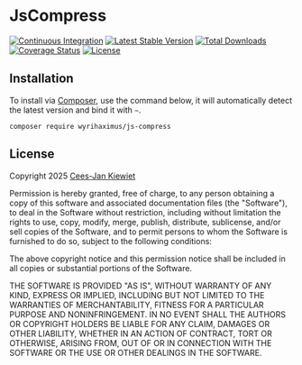JsCompress
==========

[![Continuous Integration](https://github.com/WyriHaximus/php-js-compress/actions/workflows/ci.yml/badge.svg)](https://github.com/WyriHaximus/php-js-compress/actions/workflows/ci.yml)
[![Latest Stable Version](https://poser.pugx.org/WyriHaximus/js-compress/v/stable.png)](https://packagist.org/packages/WyriHaximus/js-compress)
[![Total Downloads](https://poser.pugx.org/WyriHaximus/js-compress/downloads.png)](https://packagist.org/packages/WyriHaximus/js-compress)
[![Coverage Status](https://coveralls.io/repos/WyriHaximus/php-js-compress/badge.png)](https://coveralls.io/r/WyriHaximus/php-js-compress)
[![License](https://poser.pugx.org/wyrihaximus/js-compress/license.png)](https://packagist.org/packages/wyrihaximus/js-compress)

## Installation ##

To install via [Composer](http://getcomposer.org/), use the command below, it will automatically detect the latest version and bind it with `~`.

```
composer require wyrihaximus/js-compress
```

## License ##

Copyright 2025 [Cees-Jan Kiewiet](http://wyrihaximus.net/)

Permission is hereby granted, free of charge, to any person
obtaining a copy of this software and associated documentation
files (the "Software"), to deal in the Software without
restriction, including without limitation the rights to use,
copy, modify, merge, publish, distribute, sublicense, and/or sell
copies of the Software, and to permit persons to whom the
Software is furnished to do so, subject to the following
conditions:

The above copyright notice and this permission notice shall be
included in all copies or substantial portions of the Software.

THE SOFTWARE IS PROVIDED "AS IS", WITHOUT WARRANTY OF ANY KIND,
EXPRESS OR IMPLIED, INCLUDING BUT NOT LIMITED TO THE WARRANTIES
OF MERCHANTABILITY, FITNESS FOR A PARTICULAR PURPOSE AND
NONINFRINGEMENT. IN NO EVENT SHALL THE AUTHORS OR COPYRIGHT
HOLDERS BE LIABLE FOR ANY CLAIM, DAMAGES OR OTHER LIABILITY,
WHETHER IN AN ACTION OF CONTRACT, TORT OR OTHERWISE, ARISING
FROM, OUT OF OR IN CONNECTION WITH THE SOFTWARE OR THE USE OR
OTHER DEALINGS IN THE SOFTWARE.
